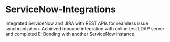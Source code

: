 # ServiceNow-Integrations
Integrated ServiceNow and JIRA with REST APIs for seamless issue synchronization. Achieved inbound integration with online test LDAP server and completed E-Bonding with another ServiceNow instance.
